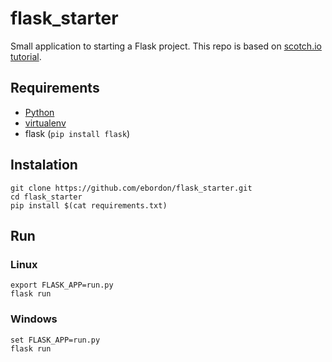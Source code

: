 # flask_starter

Small application to starting a Flask project. This repo is based on [scotch.io tutorial](https://scotch.io/tutorials/getting-started-with-flask-a-python-microframework).

## Requirements

* [Python](https://www.python.org/downloads/)
* [virtualenv](https://virtualenv.pypa.io/en/stable/)
* flask (`pip install flask`)

## Instalation

```
git clone https://github.com/ebordon/flask_starter.git
cd flask_starter
pip install $(cat requirements.txt)
```

## Run

### Linux

```
export FLASK_APP=run.py
flask run
```

### Windows

```
set FLASK_APP=run.py
flask run
```
